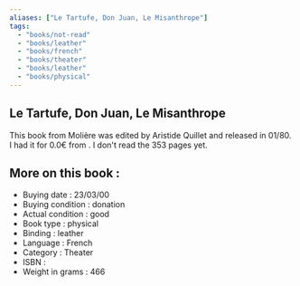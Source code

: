 ```yaml
---
aliases: ["Le Tartufe, Don Juan, Le Misanthrope"] 
tags: 
  - "books/not-read" 
  - "books/leather" 
  - "books/french"
  - "books/theater"
  - "books/leather"
  - "books/physical"
---
```



## Le Tartufe, Don Juan, Le Misanthrope
This book from Molière was edited by Aristide Quillet and released in 01/80. I had it for 0.0€ from . I don't read the 353 pages yet.

## More on this book :
- Buying date : 23/03/00
- Buying condition : donation
- Actual condition : good
- Book type : physical
- Binding : leather
- Language : French
- Category : Theater
- ISBN : 
- Weight in grams : 466
